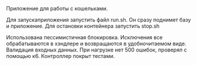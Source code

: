 Приложение для работы с кошельками. 


Для запускаприложения запустить файл run.sh.
Он сразу поднимет базу и приложение.
Для остановки контейнера запустить stop.sh


Использована пессимистичная блокировка. Исключения все обрабатываются в хэндлере и возвращаются в удобночитаемом виде.
Валидация входных данных.
При нагрузке нет 500 ошибок, проверял с помощью к6.
Контроллер покрыт тестами.
